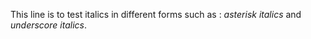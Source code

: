 
This line is to test italics in different forms such as : *asterisk italics* and _underscore italics_.


